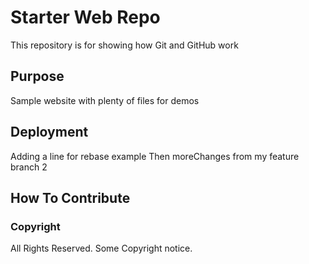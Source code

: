 # Starter Web Repo

This repository is for showing how Git and GitHub work

## Purpose

Sample website with plenty of files for demos

## Deployment 
Adding a line for rebase example
Then moreChanges from my feature branch 2
## How To Contribute

### Copyright
All Rights Reserved.
Some Copyright notice.
